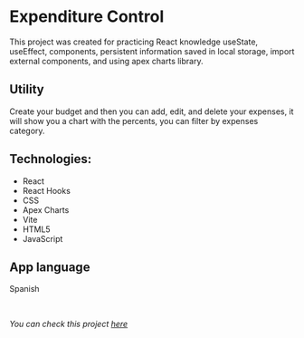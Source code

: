 # Expenditure Control

This project was created for practicing React knowledge
useState, useEffect, components, persistent information saved in local storage, import external components, and using apex charts library.

## Utility

Create your budget and then you can add, edit, and delete your expenses, it will show you a chart with the percents, you can filter by expenses category.

## Technologies:

- React
- React Hooks
- CSS
- Apex Charts
- Vite
- HTML5
- JavaScript

## App language

Spanish

<br/>

_You can check this project <a href="expenditure-control.netlify.app" target="_blank">here</a>_
